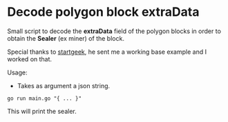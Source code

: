 # Decode polygon block extraData

Small script to decode the **extraData** field of the polygon blocks in order to obtain the **Sealer** (ex miner) of the block.

Special thanks to [startgeek](https://github.com/startgeek), he sent me a working base example and I worked on that.

Usage:

- Takes as argument a json string.

```
go run main.go "{ ... }"
```

This will print the sealer.